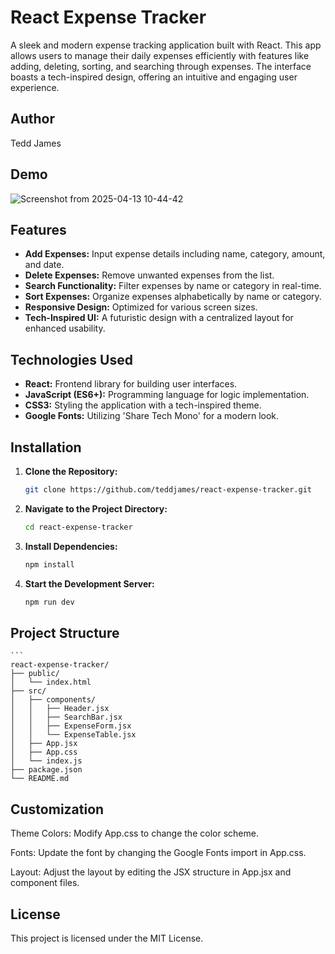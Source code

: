 #  React Expense Tracker

A sleek and modern expense tracking application built with React. This app allows users to manage their daily expenses efficiently with features like adding, deleting, sorting, and searching through expenses. The interface boasts a tech-inspired design, offering an intuitive and engaging user experience.


##  Author

Tedd James 


##  Demo

![Screenshot from 2025-04-13 10-44-42](https://github.com/user-attachments/assets/91cb7565-1c69-48df-a0b3-0ad07fb49302)


##  Features

- **Add Expenses:** Input expense details including name, category, amount, and date.
- **Delete Expenses:** Remove unwanted expenses from the list.
- **Search Functionality:** Filter expenses by name or category in real-time.
- **Sort Expenses:** Organize expenses alphabetically by name or category.
- **Responsive Design:** Optimized for various screen sizes.
- **Tech-Inspired UI:** A futuristic design with a centralized layout for enhanced usability.

##  Technologies Used

- **React:** Frontend library for building user interfaces.
- **JavaScript (ES6+):** Programming language for logic implementation.
- **CSS3:** Styling the application with a tech-inspired theme.
- **Google Fonts:** Utilizing 'Share Tech Mono' for a modern look.

## Installation

1. **Clone the Repository:**
   ```bash
   git clone https://github.com/teddjames/react-expense-tracker.git

2. **Navigate to the Project Directory:**
    ```bash
    cd react-expense-tracker
    
3. **Install Dependencies:**
    ```bash
    npm install
    
4. **Start the Development Server:**
    ```bash
    npm run dev

## Project Structure
    ```
    react-expense-tracker/
    ├── public/
    │   └── index.html
    ├── src/
    │   ├── components/
    │   │   ├── Header.jsx
    │   │   ├── SearchBar.jsx
    │   │   ├── ExpenseForm.jsx
    │   │   └── ExpenseTable.jsx
    │   ├── App.jsx
    │   ├── App.css
    │   └── index.js
    ├── package.json
    └── README.md

## Customization
Theme Colors: Modify App.css to change the color scheme.

Fonts: Update the font by changing the Google Fonts import in App.css.

Layout: Adjust the layout by editing the JSX structure in App.jsx and component files.

## License
This project is licensed under the MIT License.

